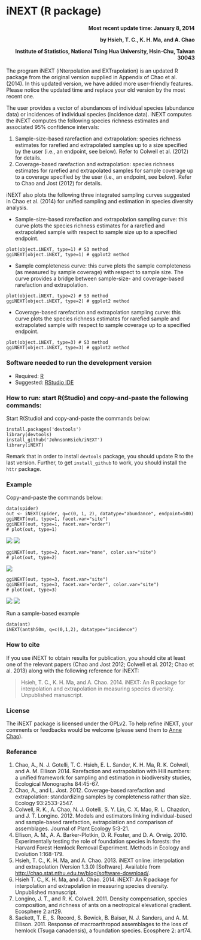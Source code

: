iNEXT (R package)
=================

<h4 style="text-align: right;">
Most recent update time: January 8, 2014

by Hsieh, T. C., K. H. Ma, and A. Chao

Institute of Statistics, National Tsing Hua University, Hsin-Chu, Taiwan
30043
</h4>
The program iNEXT (iNterpolation and EXTrapolation) is an updated R
package from the original version supplied in Appendix of Chao et al.
(2014). In this updated version, we have added more user-friendly
features. Please notice the updated time and replace your old version by
the most recent one.

The user provides a vector of abundances of individual species
(abundance data) or incidences of individual species (incidence data).
iNEXT computes the iNEXT computes the following species richness
estimates and associated 95% confidence intervals:

1.  Sample-size-based rarefaction and extrapolation: species richness
    estimates for rarefied and extrapolated samples up to a size
    specified by the user (i.e., an endpoint, see below). Refer to
    Colwell et al. (2012) for details.
2.  Coverage-based rarefaction and extrapolation: species richness
    estimates for rarefied and extrapolated samples for sample coverage
    up to a coverage specified by the user (i.e., an endpoint, see
    below). Refer to Chao and Jost (2012) for details.

iNEXT also plots the following three integrated sampling curves
suggested in Chao et al. (2014) for unified sampling and estimation in
species diversity analysis.

-   Sample-size-based rarefaction and extrapolation sampling curve: this
    curve plots the species richness estimates for a rarefied and
    extrapolated sample with respect to sample size up to a specified
    endpoint.

<!-- -->

    plot(object.iNEXT, type=1) # S3 method
    ggiNEXT(object.iNEXT, type=1) # ggplot2 method

-   Sample completeness curve: this curve plots the sample completeness
    (as measured by sample coverage) with respect to sample size. The
    curve provides a bridge between sample-size- and coverage-based
    rarefaction and extrapolation.

<!-- -->

    plot(object.iNEXT, type=2) # S3 method
    ggiNEXT(object.iNEXT, type=2) # ggplot2 method

-   Coverage-based rarefaction and extrapolation sampling curve: this
    curve plots the species richness estimates for rarefied sample and
    extrapolated sample with respect to sample coverage up to a
    specified endpoint.

<!-- -->

    plot(object.iNEXT, type=3) # S3 method
    ggiNEXT(object.iNEXT, type=3) # ggplot2 method

### Software needed to run the development version

-   Required: [R](http://cran.rstudio.com/)
-   Suggested: [RStudio IDE](http://www.rstudio.com/ide/download/)

### How to run: start R(Studio) and copy-and-paste the following commands:

Start R(Studio) and copy-and-paste the commands below:

    install.packages('devtools')
    library(devtools)
    install_github('JohnsonHsieh/iNEXT')
    library(iNEXT)

Remark that in order to install `devtools` package, you should update R
to the last version. Further, to get `install_github` to work, you
should install the `httr` package.

### Example

Copy-and-paste the commands below:

    data(spider)
    out <- iNEXT(spider, q=c(0, 1, 2), datatype="abundance", endpoint=500)
    ggiNEXT(out, type=1, facet.var="site")
    ggiNEXT(out, type=1, facet.var="order")
    # plot(out, type=1) 

![](./README_files/figure-markdown_strict/ex1-1.png)
![](./README_files/figure-markdown_strict/ex1-2.png)

    ggiNEXT(out, type=2, facet.var="none", color.var="site")
    # plot(out, type=2)

![](./README_files/figure-markdown_strict/ex2-1.png)

    ggiNEXT(out, type=3, facet.var="site")
    ggiNEXT(out, type=3, facet.var="order", color.var="site")
    # plot(out, type=3)

![](./README_files/figure-markdown_strict/ex3-1.png)
![](./README_files/figure-markdown_strict/ex3-2.png)

Run a sample-based example

    data(ant)
    iNEXT(ant$h50m, q=c(0,1,2), datatype="incidence") 

### How to cite

If you use iNEXT to obtain results for publication, you should cite at
least one of the relevant papers (Chao and Jost 2012; Colwell et al.
2012; Chao et al. 2013) along with the following reference for iNEXT:

> Hsieh, T. C., K. H. Ma, and A. Chao. 2014. iNEXT: An R package for
> interpolation and extrapolation in measuring species diversity.
> Unpublished manuscript.

### License

The iNEXT package is licensed under the GPLv2. To help refine iNEXT,
your comments or feedbacks would be welcome (please send them to [Anne
Chao](chao@stat.nthu.edu.tw)).

### Referance

1.  Chao, A., N. J. Gotelli, T. C. Hsieh, E. L. Sander, K. H. Ma, R. K.
    Colwell, and A. M. Ellison 2014. Rarefaction and extrapolation with
    Hill numbers: a unified framework for sampling and estimation in
    biodiversity studies, Ecological Monographs 84:45-67.
2.  Chao, A., and L. Jost. 2012. Coverage-based rarefaction and
    extrapolation: standardizing samples by completeness rather than
    size. Ecology 93:2533-2547.
3.  Colwell, R. K., A. Chao, N. J. Gotelli, S. Y. Lin, C. X. Mao, R. L.
    Chazdon, and J. T. Longino. 2012. Models and estimators linking
    individual-based and sample-based rarefaction, extrapolation and
    comparison of assemblages. Journal of Plant Ecology 5:3-21.
4.  Ellison, A. M., A. A. Barker-Plotkin, D. R. Foster, and D. A. Orwig.
    2010. Experimentally testing the role of foundation species in
    forests: the Harvard Forest Hemlock Removal Experiment. Methods in
    Ecology and Evolution 1:168-179.
5.  Hsieh, T. C., K. H. Ma, and A. Chao. 2013. iNEXT online:
    interpolation and extrapolation (Version 1.3.0) [Software].
    Available from
    <http://chao.stat.nthu.edu.tw/blog/software-download/>.
6.  Hsieh T. C., K. H. Ma, and A. Chao. 2014. iNEXT: An R package for
    interpolation and extrapolation in measuring species diversity.
    Unpublished manuscript.
7.  Longino, J. T., and R. K. Colwell. 2011. Density compensation,
    species composition, and richness of ants on a neotropical
    elevational gradient. Ecosphere 2:art29.
8.  Sackett, T. E., S. Record, S. Bewick, B. Baiser, N. J. Sanders, and
    A. M. Ellison. 2011. Response of macroarthropod assemblages to the
    loss of hemlock (Tsuga canadensis), a foundation species. Ecosphere
    2: art74.
